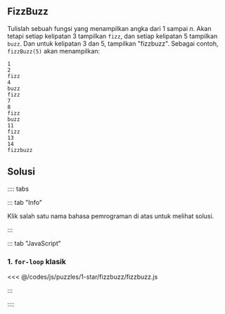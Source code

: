 ## FizzBuzz

Tulislah sebuah fungsi yang menampilkan angka dari 1 sampai _n_. Akan tetapi setiap kelipatan 3 tampilkan `fizz`, dan setiap kelipatan 5 tampilkan `buzz`. Dan untuk kelipatan 3 dan 5, tampilkan "fizzbuzz". Sebagai contoh, `fizzBuzz(5)` akan menampilkan:

```
1
2
fizz
4
buzz
fizz
7
8
fizz
buzz
11
fizz
13
14
fizzbuzz
```

## Solusi

:::: tabs

::: tab "Info"

Klik salah satu nama bahasa pemrograman di atas untuk melihat solusi.

:::

::: tab "JavaScript"

### 1. `for-loop` klasik

<<< @/codes/js/puzzles/1-star/fizzbuzz/fizzbuzz.js

:::

::::
